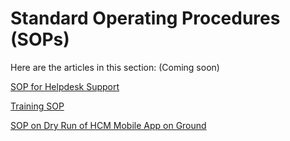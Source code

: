 # Standard Operating Procedures (SOPs)

Here are the articles in this section: (Coming soon)

[SOP for Helpdesk Support](sop-for-helpdesk-support.md)

[Training SOP](training-sop.md)

[SOP on Dry Run of HCM Mobile App on Ground](sop-on-dry-run-of-hcm-mobile-app-on-ground.md)

